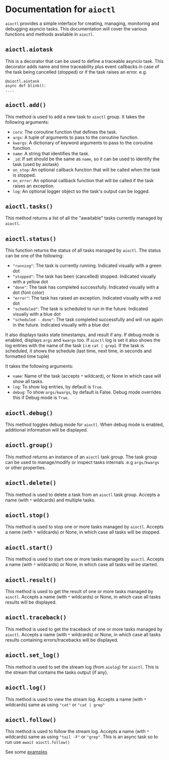 # Documentation for `aioctl`

`aioctl` provides a simple interface for creating, managing, monitoring and debugging asyncio tasks. This documentation will cover the various functions and methods available in `aioctl`.

## `aioctl.aiotask`

This is a decorator that can be used to define a traceable asyncio task. This decorator adds name and time traceability plus event callbacks in case of the task being cancelled (stopped) or if the task raises an error. e.g.
````
@aioctl.aiotask
async def blink():
....
````

## `aioctl.add()`

This method is used to add a new task to `aioctl` group. It takes the following arguments:

- `coro`: The coroutine function that defines the task.
- `args`: A tuple of arguments to pass to the coroutine function.
- `kwargs`: A dictionary of keyword arguments to pass to the coroutine function.
- `name`: A string that identifies the task.
- `_id`: If set should be the same as `name`, so it can be used to identify the task (used by aiotask)
- `on_stop`: An optional callback function that will be called when the task is stopped.
- `on_error`: An optional callback function that will be called if the task raises an exception.
- `log`: An optional logger object so the task's output can be logged.

## `aioctl.tasks()`

This method returns a list of all the "awaitable" tasks currently managed by `aioctl`.

## `aioctl.status()`

This function returns the status of all tasks managed by `aioctl`. The status can be one of the following:

- `"running"`: The task is currently running. Indicated visually with a green dot
- `"stopped"`: The task has been (cancelled) stopped. Indicated visually with a yellow dot
- `"done"`: The task has completed successfully. Indicated visually with a dot (font color)
- `"error"`: The task has raised an exception. Indicated visually with a red dot
- `"scheduled"`: The task is scheduled to run in the future. Indicated visually with a blue dot
- `"scheduled - done"`: The task completed successfully and will run again in the future. Indicated visually with a blue dot

It also displays tasks state timestamps, and result if any.
If debug mode is enabled, displays `args`  and `kwargs` too.
If `aioctl` log is set it also shows the log entries with the name of the task (.i.e `cat | grep`).
If the task is scheduled, it shows the schedule (last time, next time, in seconds and formatted time tuple)

It takes the following arguments:

- `name`: Name of the task (accepts `*` wildcard), or None in which case will show all tasks.
- `log`: To show log entries, by default is `True`.
- `debug`: To show `args/kwargs`, by default is False. Debug mode overrides this if Debug mode is `True`. 


## `aioctl.debug()`

This method toggles debug mode for `aioctl`. When debug mode is enabled, additional information will be displayed.

## `aioctl.group()`

This method returns an instance of an `aioctl` task group. The task group can be used to manage/modify or inspect tasks internals .e.g `args/kwargs`
or other properties.

## `aioctl.delete()`

This method is used to delete a task from an `aioctl` task group. Accepts a name (with `*` wildcards) and multiple tasks.

## `aioctl.stop()`

This method is used to stop one or more tasks managed by `aioctl`. Accepts a name (with `*` wildcards) or None, in which case all tasks will be stopped.

## `aioctl.start()`

This method is used to start one or more tasks managed by `aioctl`. Accepts a name (with `*` wildcards) or None, in which case all tasks will be started.


## `aioctl.result()`

This method is used to get the result of one or more tasks managed by `aioctl`. Accepts a name (with `*` wildcards) or None, in which case all tasks results will be displayed.


## `aioctl.traceback()`

This method is used to get the traceback of one or more tasks managed by `aioctl`. Accepts a name (with `*` wildcards) or None, in which case all tasks results containing errors/tracebacks will be displayed.


## `aioctl.set_log()`

This method is used to set the stream log (from `aiolog`) for `aioctl`. This is the stream that contains the tasks output (if any).

## `aioctl.log()`

This method is used to view the stream log. Accepts a name (with `*` wildcards) same as using  `"cat"` or `"cat | grep"` 

## `aioctl.follow()`

This method is used to follow the stream log. Accepts a name (with `*` wildcards) same as using `"tail -F"` or `"grep"`.
This is an async task so to run use `await aioctl.follow()`

See some [examples](https://github.com/Carglglz/asyncmd/tree/main/examples)
